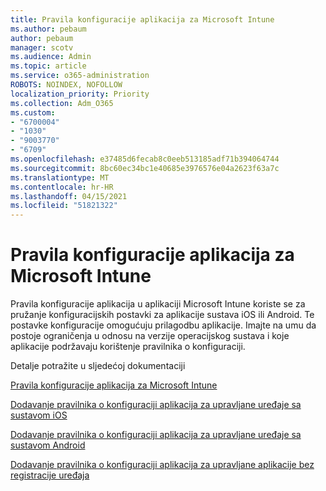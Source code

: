 ```yaml
---
title: Pravila konfiguracije aplikacija za Microsoft Intune
ms.author: pebaum
author: pebaum
manager: scotv
ms.audience: Admin
ms.topic: article
ms.service: o365-administration
ROBOTS: NOINDEX, NOFOLLOW
localization_priority: Priority
ms.collection: Adm_O365
ms.custom:
- "6700004"
- "1030"
- "9003770"
- "6709"
ms.openlocfilehash: e37485d6fecab8c0eeb513185adf71b394064744
ms.sourcegitcommit: 8bc60ec34bc1e40685e3976576e04a2623f63a7c
ms.translationtype: MT
ms.contentlocale: hr-HR
ms.lasthandoff: 04/15/2021
ms.locfileid: "51821322"
---
```

# <a name="app-configuration-policies-for-microsoft-intune"></a>Pravila konfiguracije aplikacija za Microsoft Intune

Pravila konfiguracije aplikacija u aplikaciji Microsoft Intune koriste se za pružanje konfiguracijskih postavki za aplikacije sustava iOS ili Android. Te postavke konfiguracije omogućuju prilagodbu aplikacije. Imajte na umu da postoje ograničenja u odnosu na verzije operacijskog sustava i koje aplikacije podržavaju korištenje pravilnika o konfiguraciji.

Detalje potražite u sljedećoj dokumentaciji

[Pravila konfiguracije aplikacija za Microsoft Intune](https://docs.microsoft.com/intune/app-configuration-policies-overview)  

[Dodavanje pravilnika o konfiguraciji aplikacija za upravljane uređaje sa sustavom iOS](https://docs.microsoft.com/intune/app-configuration-policies-use-ios)  

[Dodavanje pravilnika o konfiguraciji aplikacija za upravljane uređaje sa sustavom Android](https://docs.microsoft.com/intune/app-configuration-policies-use-android)

[Dodavanje pravilnika o konfiguraciji aplikacija za upravljane aplikacije bez registracije uređaja](https://docs.microsoft.com/intune/app-configuration-policies-managed-app)
